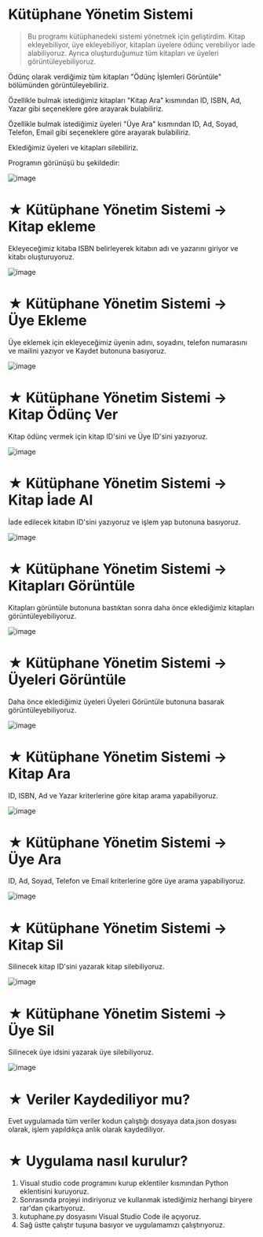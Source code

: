 # Kütüphane Yönetim Sistemi

> Bu programı kütüphanedeki sistemi yönetmek için geliştirdim. Kitap ekleyebiliyor, üye ekleyebiliyor, kitapları üyelere ödünç verebiliyor iade alabiliyoruz. Ayrıca oluşturduğumuz tüm kitapları ve üyeleri görüntüleyebiliyoruz.

Ödünç olarak verdiğimiz tüm kitapları "Ödünç İşlemleri Görüntüle" bölümünden görüntüleyebiliriz.

Özellikle bulmak istediğimiz kitapları "Kitap Ara" kısmından ID, ISBN, Ad, Yazar gibi seçeneklere göre arayarak bulabiliriz.

Özellikle bulmak istediğimiz üyeleri "Üye Ara" kısmından ID, Ad, Soyad, Telefon, Email gibi seçeneklere göre arayarak bulabiliriz. 

Eklediğimiz üyeleri ve kitapları silebiliriz. 

Programın görünüşü bu şekildedir: 

![image](https://github.com/user-attachments/assets/09de6a90-b1c6-41ec-9185-d7a8a2ab49a4)

# ★ Kütüphane Yönetim Sistemi -> Kitap ekleme

Ekleyeceğimiz kitaba ISBN belirleyerek kitabın adı ve yazarını giriyor ve kitabı oluşturuyoruz.

![image](https://github.com/user-attachments/assets/a29c0768-6c5f-4b99-988d-0e05ed5cfc03)

# ★ Kütüphane Yönetim Sistemi -> Üye Ekleme

Üye eklemek için ekleyeceğimiz üyenin adını, soyadını, telefon numarasını ve mailini yazıyor ve Kaydet butonuna basıyoruz.

![image](https://github.com/user-attachments/assets/26c0bf64-dbe4-4221-a853-ed86cd932903)

# ★ Kütüphane Yönetim Sistemi -> Kitap Ödünç Ver

Kitap ödünç vermek için kitap ID'sini ve Üye ID'sini yazıyoruz.

![image](https://github.com/user-attachments/assets/516250fa-79d5-494d-81bf-0fad4ba2d21a)

# ★ Kütüphane Yönetim Sistemi -> Kitap İade Al

İade edilecek kitabın ID'sini yazıyoruz ve işlem yap butonuna basıyoruz.

![image](https://github.com/user-attachments/assets/bb29da2d-66f1-4565-99ab-0ef4980342e9)

# ★ Kütüphane Yönetim Sistemi -> Kitapları Görüntüle

Kitapları görüntüle butonuna bastıktan sonra daha önce eklediğimiz kitapları görüntüleyebiliyoruz.

![image](https://github.com/user-attachments/assets/3b220349-bc3d-4e7f-b051-3f45a5fffe25)

# ★ Kütüphane Yönetim Sistemi -> Üyeleri Görüntüle

Daha önce eklediğimiz üyeleri Üyeleri Görüntüle butonuna basarak görüntüleyebiliyoruz.

![image](https://github.com/user-attachments/assets/aa883c29-65cb-4671-ade9-dbf51dab6494)


# ★ Kütüphane Yönetim Sistemi -> Kitap Ara

ID, ISBN, Ad ve Yazar kriterlerine göre kitap arama yapabiliyoruz.

![image](https://github.com/user-attachments/assets/40399165-0fcc-43d0-9c6a-aa31a3530734)

# ★ Kütüphane Yönetim Sistemi -> Üye Ara

ID, Ad, Soyad, Telefon ve Email kriterlerine göre üye arama yapabiliyoruz.

![image](https://github.com/user-attachments/assets/9d0dc688-edc5-4771-8efd-07b92a2ebd89)

# ★ Kütüphane Yönetim Sistemi -> Kitap Sil

Silinecek kitap ID'sini yazarak kitap silebiliyoruz.

![image](https://github.com/user-attachments/assets/cbef28fa-8133-464d-8023-1d30dadc8489)

# ★ Kütüphane Yönetim Sistemi -> Üye Sil

Silinecek üye idsini yazarak üye silebiliyoruz.

![image](https://github.com/user-attachments/assets/f1e6f121-1491-4fc8-bf15-4f0b551141cc)

# ★ Veriler Kaydediliyor mu?

Evet uygulamada tüm veriler kodun çalıştığı dosyaya data.json dosyası olarak, işlem yapıldıkça anlık olarak kaydediliyor.

# ★ Uygulama nasıl kurulur?

1) Visual studio code programını kurup eklentiler kısmından Python eklentisini kuruyoruz.
2) Sonrasında projeyi indiriyoruz ve kullanmak istediğimiz herhangi biryere rar'dan çıkartıyoruz.
3) kutuphane.py dosyasını Visual Studio Code ile açıyoruz.
4) Sağ üstte çalıştır tuşuna basıyor ve uygulamamızı çalıştırıyoruz.
